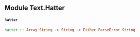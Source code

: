 ## Module Text.Hatter

#### `hatter`

``` purescript
hatter :: Array String -> String -> Either ParseError String
```


